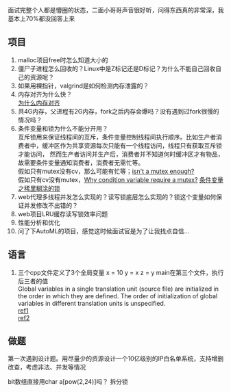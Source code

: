 面试完整个人都是懵圈的状态，二面小哥哥声音很好听，问得东西真的非常深，我基本上70%都没回答上来

## 项目
 1. malloc项目free时怎么知道大小的
 2. 僵尸子进程怎么回收的？Linux中是Z标记还是D标记？为什么不能自己回收自己的资源呢？
 3. 如果用裸指针，valgrind是如何检测内存泄露的？
 4. 内存对齐为什么快？  
   [为什么内存对齐](https://www.pengrl.com/p/20020/)
 6. 共4G内存，父进程有2G内存，fork之后内存会爆吗？没有遇到过fork很慢的情况吗？
 7. 条件变量和锁为什么不能分开用？  
   互斥锁用来保证线程间的互斥，条件变量控制线程间执行顺序。比如生产者消费者中，缓冲区作为共享资源每次只能有一个线程访问，线程只有获取互斥锁才能访问，
   然而生产者访问并生产后，消费者并不知道何时缓冲区才有物品，故需要条件变量通知消费者，消费者无需忙等。  
   假如只有mutex没有cv，那么可能有忙等；[isn't a mutex enough?](https://stackoverflow.com/questions/12551341/when-is-a-condition-variable-needed-isnt-a-mutex-enough)  
   假如只有cv没有mutex，[Why condition variable require a mutex?](https://stackoverflow.com/questions/2763714/why-do-pthreads-condition-variable-functions-require-a-mutex) 
   [条件变量之稀里糊涂的锁](https://zhuanlan.zhihu.com/p/55123862)
 9. web代理多线程并发怎么实现的？读写锁底层怎么实现的？锁这个变量如何保证并发修改不出错的？
 10. web项目LRU缓存读写锁效率问题
 11. 性能分析和优化
 12. 问了下AutoML的项目，感觉这时候面试官是为了让我找点自信...

## 语言
 1. 三个cpp文件定义了3个全局变量 x = 10 y = x z = y main在第三个文件，执行后三者的值  
  Global variables in a single translation unit (source file) are initialized in the order in which they are defined. The order of initialization of global variables in different translation units is unspecified.  
  [ref1](https://stackoverflow.com/questions/3746238/c-global-initialization-order-ignores-dependencies)  
  [ref2](https://gamedev.stackexchange.com/questions/91958/why-it-s-recommended-to-keep-global-variable-initialization-and-the-objects-con)

## 做题
第一次遇到设计题。用尽量少的资源设计一个10亿级别的IP白名单系统，支持增删改查，考虑非法、并发等情况

bit数组直接用char a[pow(2,24)]吗？
拆分锁
